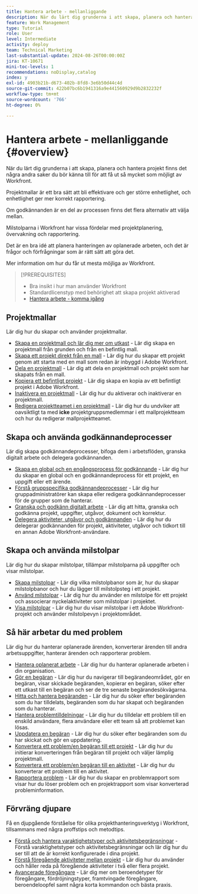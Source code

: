 ```yaml
---
title: Hantera arbete - mellanliggande
description: När du lärt dig grunderna i att skapa, planera och hantera projekt finns det några andra saker du bör känna till för att få ut så mycket som möjligt av Workfront.
feature: Work Management
type: Tutorial
role: User
level: Intermediate
activity: deploy
team: Technical Marketing
last-substantial-update: 2024-08-26T00:00:00Z
jira: KT-10671
mini-toc-levels: 1
recommendations: noDisplay,catalog
index: y
exl-id: 4903b21b-d673-402b-8fd8-3e6b50d44c4d
source-git-commit: 422b07bc6b1941316a9e441560929d9b2832232f
workflow-type: tm+mt
source-wordcount: '766'
ht-degree: 0%

---
```


# Hantera arbete - mellanliggande {#overview}

När du lärt dig grunderna i att skapa, planera och hantera projekt finns det några andra saker du bör känna till för att få ut så mycket som möjligt av Workfront.

Projektmallar är ett bra sätt att bli effektivare och ger större enhetlighet, och enhetlighet ger mer korrekt rapportering.

Om godkännanden är en del av processen finns det flera alternativ att välja mellan.

Milstolparna i Workfront har vissa fördelar med projektplanering, övervakning och rapportering.

Det är en bra idé att planera hanteringen av oplanerade arbeten, och det är frågor och förfrågningar som är rätt sätt att göra det.

Mer information om hur du får ut mesta möjliga av Workfront.

>[!PREREQUISITES]
>
>* Bra insikt i hur man använder Workfront
>* Standardlicenstyp med behörighet att skapa projekt aktiverad
>* [Hantera arbete - komma igång](https://experienceleague.adobe.com/?recommended=Workfront-U-1-2022.1.planners)


## Projektmallar

Lär dig hur du skapar och använder projektmallar.

* [Skapa en projektmall och lär dig mer om utkast](create-a-project-template.md) - Lär dig skapa en projektmall från grunden och från en befintlig mall.
* [Skapa ett projekt direkt från en mall](create-a-project-directly-from-a-template.md) - Lär dig hur du skapar ett projekt genom att starta med en mall som redan är inbyggd i Adobe Workfront.
* [Dela en projektmall](share-a-project-template.md) - Lär dig att dela en projektmall och projekt som har skapats från en mall.
* [Kopiera ett befintligt projekt](/help/manage-work/manage-projects/copy-an-existing-project.md) - Lär dig skapa en kopia av ett befintligt projekt i Adobe Workfront.
* [Inaktivera en projektmall](deactivate-a-project-template.md) - Lär dig hur du aktiverar och inaktiverar en projektmall.
* [Redigera projektteamet i en projektmall](edit-the-project-team-in-a-project-template.md) - Lär dig hur du undviker att oavsiktligt ta med **icke** projektgruppsmedlemmar i ett mallprojektteam och hur du redigerar mallprojektteamet.

## Skapa och använda godkännandeprocesser

Lär dig skapa godkännandeprocesser, bifoga dem i arbetsflöden, granska digitalt arbete och delegera godkännanden.

* [Skapa en global och en engångsprocess för godkännande](create-a-single-use-approval-process.md) - Lär dig hur du skapar en global och en godkännandeprocess för ett projekt, en uppgift eller ett ärende.
* [Förstå gruppspecifika godkännandeprocesser](group-specific-approval-processes.md) - Lär dig hur gruppadministratörer kan skapa eller redigera godkännandeprocesser för de grupper som de hanterar.
* [Granska och godkänn digitalt arbete](review-and-approve-digital-work.md) - Lär dig att hitta, granska och godkänna projekt, uppgifter, utgåvor, dokument och korrektur.
* [Delegera aktiviteter, utgåvor och godkännanden](delegate-approvals.md) - Lär dig hur du delegerar godkännanden för projekt, aktiviteter, utgåvor och tidkort till en annan Adobe Workfront-användare.

## Skapa och använda milstolpar

Lär dig hur du skapar milstolpar, tillämpar milstolparna på uppgifter och visar milstolpar.

* [Skapa milstolpar](creating-milestones.md) - Lär dig vilka milstolpbanor som är, hur du skapar milstolpbanor och hur du lägger till milstolpsteg i ett projekt.
* [Använd milstolpar](apply-milestones.md) - Lär dig hur du använder en milstolpe för ett projekt och associerar nyckelaktiviteter som milstolpar i projektet.
* [Visa milstolpar](view-milestones.md) - Lär dig hur du visar milstolpar i ett Adobe Workfront-projekt och använder milstolpevyn i projektområdet.

## Så här arbetar du med problem

Lär dig hur du hanterar oplanerade ärenden, konverterar ärenden till andra arbetsuppgifter, hanterar ärenden och rapporterar problem.

* [Hantera oplanerat arbete](handle-unplanned-work.md) - Lär dig hur du hanterar oplanerade arbeten i din organisation.
* [Gör en begäran](make-a-request.md) - Lär dig hur du navigerar till begärandeområdet, gör en begäran, visar skickade begäranden, kopierar en begäran, söker efter ett utkast till en begäran och ser de tre senaste begärandesökvägarna.
* [Hitta och hantera begäranden](find-requests.md) - Lär dig hur du söker efter begäranden som du har tilldelats, begäranden som du har skapat och begäranden som du hanterar.
* [Hantera problemtilldelningar](manage-issue-assignments.md) - Lär dig hur du tilldelar ett problem till en enskild användare, flera användare eller ett team så att problemet kan lösas.
* [Uppdatera en begäran](update-a-request.md) - Lär dig hur du söker efter begäranden som du har skickat och gör en uppdatering.
* [Konvertera ett problem/en begäran till ett projekt](create-a-project-from-a-request.md) - Lär dig hur du initierar konverteringen från begäran till projekt och väljer lämplig projektmall.
* [Konvertera ett problem/en begäran till en aktivitet](convert-issues-to-other-work-items.md) - Lär dig hur du konverterar ett problem till en aktivitet.
* [Rapportera problem](report-on-issues.md) - Lär dig hur du skapar en problemrapport som visar hur du löser problem och en projektrapport som visar konverterad probleminformation.

## Förvräng djupare

Få en djupgående förståelse för olika projekthanteringsverktyg i Workfront, tillsammans med några proffstips och metodtips.    

* [Förstå och hantera varaktighetstyper och aktivitetsbegränsningar](understand-and-manage-duration-types-and-task-constraints.md) - Förstå varaktighetstyper och aktivitetsbegränsningar och lär dig hur du ser till att de är korrekt konfigurerade i dina projekt.
* [Förstå föregående aktiviteter mellan projekt](understand-cross-project-predecessors.md) - Lär dig hur du använder och håller reda på föregående aktiviteter i två eller flera projekt.
* [Avancerade föregångare](advanced-predecessors.md) - Lär dig mer om beroendetyper för föregångare, fördröjningstyper, framtvingade föregångare, beroendeloopfel samt några korta kommandon och bästa praxis.
